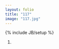 ```yaml
---
layout: folio
title: "117"
image: "117.jpg"
---
```

{% include JB/setup %}

<div class="copy">
	<p></p>
</div>

<div class="choice">
	<ol>
		<li><a href=".html"></a></li>
	</ol>
</div>
